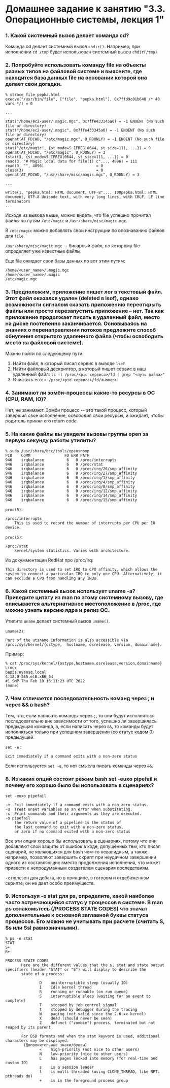 # Домашнее задание к занятию "3.3. Операционные системы, лекция 1"

### 1. Какой системный вызов делает команда cd?
Команда cd делает системный вызов `chdir()`. Например, при исполнении `cd /tmp` будет использован системный вызов `chdir(/tmp)`

### 2. Попробуйте использовать команду file на объекты разных типов на файловой системе и выясните, где находится база данных file на основании которой она делает свои догадки.

```
% strace file pepka.html
execve("/usr/bin/file", ["file", "pepka.html"], 0x7ffd9c01b648 /* 40 vars */) = 0

...

stat("/home/ec2-user/.magic.mgc", 0x7ffe433345a0) = -1 ENOENT (No such file or directory)
stat("/home/ec2-user/.magic", 0x7ffe433345a0) = -1 ENOENT (No such file or directory)
openat(AT_FDCWD, "/etc/magic.mgc", O_RDONLY) = -1 ENOENT (No such file or directory)
stat("/etc/magic", {st_mode=S_IFREG|0644, st_size=111, ...}) = 0
openat(AT_FDCWD, "/etc/magic", O_RDONLY) = 3
fstat(3, {st_mode=S_IFREG|0644, st_size=111, ...}) = 0
read(3, "# Magic local data for file(1) c"..., 4096) = 111
read(3, "", 4096)                       = 0
close(3)                                = 0
openat(AT_FDCWD, "/usr/share/misc/magic.mgc", O_RDONLY) = 3

...

write(1, "pepka.html: HTML document, UTF-8"..., 100pepka.html: HTML document, UTF-8 Unicode text, with very long lines, with CRLF, LF line terminators
...
```

Исходя из вывода выше, можно видеть, что file успешно прочитал файлы
по путям `/etc/magic` и `/usr/share/misc/magic.mgc`.

В `/etc/magic` можно добавлять свои инструкции по опознаванию файлов
для `file`.

`/usr/share/misc/magic.mgc` -- бинарный файл, по которому file
определяет уже известные файлы.

Eще file ожидает свои базы данных по вот этим путям:
```
/home/<user_name>/.magic.mgc
/home/<user_name>/.magic
/etc/magic.mgc
```

### 3. Предположим, приложение пишет лог в текстовый файл. Этот файл оказался удален (deleted в lsof), однако возможности сигналом сказать приложению переоткрыть файлы или просто перезапустить приложение – нет. Так как приложение продолжает писать в удаленный файл, место на диске постепенно заканчивается. Основываясь на знаниях о перенаправлении потоков предложите способ обнуления открытого удаленного файла (чтобы освободить место на файловой системе).

Можно пойти по следующему пути:
1. Найти файл, в который писал сервис в выводе `lsof`
2. Найти файловый дескриптор, в который пишет сервис в наш удаленный
файл: `ls -l /proc/<pid сервиса>/fd | grep "<путь файла>"`
3. Очистить его: `> /proc/<pid сервиса>/fd/<номер>`

### 4. Занимают ли зомби-процессы какие-то ресурсы в ОС (CPU, RAM, IO)?
Нет, не занимают. Зомби процесс -- это такой процесс, который завершил свое исполнение, освободил свои ресурсы, и ожидает, чтобы родитель принял его return code.

### 5. На какие файлы вы увидели вызовы группы open за первую секунду работы утилиты?
```
% sudo /usr/share/bcc/tools/opensnoop
PID    COMM               FD ERR PATH
946    irqbalance          6   0 /proc/interrupts
946    irqbalance          6   0 /proc/stat
946    irqbalance          6   0 /proc/irq/26/smp_affinity
946    irqbalance          6   0 /proc/irq/27/smp_affinity
946    irqbalance          6   0 /proc/irq/1/smp_affinity
946    irqbalance          6   0 /proc/irq/4/smp_affinity
946    irqbalance          6   0 /proc/irq/8/smp_affinity
946    irqbalance          6   0 /proc/irq/12/smp_affinity
946    irqbalance          6   0 /proc/irq/14/smp_affinity
946    irqbalance          6   0 /proc/irq/15/smp_affinity
```

`proc(5)`:
```
/proc/interrupts
    This is used to record the number of interrupts per CPU per IO device.
```

`proc(5)`:
```
/proc/stat
    kernel/system statistics. Varies with architecture.
```

Из докумментации RedHat про /proc/irq:

```
This directory is used to set IRQ to CPU affinity, which allows the system to connect a particular IRQ to only one CPU. Alternatively, it can exclude a CPU from handling any IRQs.
```

### 6. Какой системный вызов использует uname -a? Приведите цитату из man по этому системному вызову, где описывается альтернативное местоположение в /proc, где можно узнать версию ядра и релиз ОС.
Утилита `uname` делает системный вызов `uname()`.

`uname(2)`:
```
Part of the utsname information is also accessible via /proc/sys/kernel/{ostype,  hostname, osrelease, version, domainname}.
```

Пример:
```
% cat /proc/sys/kernel/{ostype,hostname,osrelease,version,domainname}
Linux
bepis.nyansq.local
4.18.0-365.el8.x86_64
#1 SMP Thu Feb 10 16:11:23 UTC 2022
(none)
```

### 7. Чем отличается последовательность команд через ; и через && в bash?
Тем, что, если написать команды через `;`, то они будут исполняться последовательно вне зависимости от того, успешно ли завершилась предыдущая команда, а, если написать через `&&`, то команды будут исполняться только при успешном завершении (cо статус кодом 0) предыдущей.

`set -e` :
```
Exit immediately if a command exits with a non-zero status
```
Если используется `set -e`, то нет смысла писать команды через `&&`.

### 8. Из каких опций состоит режим bash set -euxo pipefail и почему его хорошо было бы использовать в сценариях?

`set -euxo pipefail`
```
-e  Exit immediately if a command exits with a non-zero status.
-u  Treat unset variables as an error when substituting.
-x  Print commands and their arguments as they are executed.
-o pipefail
    the return value of a pipeline is the status of
    the last command to exit with a non-zero status,
    or zero if no command exited with a non-zero status
```
Все эти опции хорошо бы использовать в сценариях, потому что они
добавляют слои защиты от ошибок в коде, допущенных тем, кто писал
сценарий, не являющихся для bash чем-то невалидным, а также, например,
позволяют завершить скрипт при неудачном завершении одного из
составляющих вместо продолжения исполнения, что может привести к непродуманным создателем сценария последствиям.

`-x` полезен для дебага, но в принципе, в готовом и отдебаженном
скрипте, он не дает особо преимуществ.

### 9. Используя -o stat для ps, определите, какой наиболее часто встречающийся статус у процессов в системе. В man ps ознакомьтесь (/PROCESS STATE CODES) что значат дополнительные к основной заглавной буквы статуса процессов. Его можно не учитывать при расчете (считать S, Ss или Ssl равнозначными).

```
% ps -o stat
STAT
S+
R+
```

```
PROCESS STATE CODES
       Here are the different values that the s, stat and state output specifiers (header "STAT" or "S") will display to describe the
       state of a process:

               D    uninterruptible sleep (usually IO)
               I    Idle kernel thread
               R    running or runnable (on run queue)
               S    interruptible sleep (waiting for an event to complete)
               T    stopped by job control signal
               t    stopped by debugger during the tracing
               W    paging (not valid since the 2.6.xx kernel)
               X    dead (should never be seen)
               Z    defunct ("zombie") process, terminated but not reaped by its parent

       For BSD formats and when the stat keyword is used, additional characters may be displayed:
        (Дополнительные знаки/буквы)
               <    high-priority (not nice to other users)
               N    low-priority (nice to other users)
               L    has pages locked into memory (for real-time and custom IO)
               s    is a session leader
               l    is multi-threaded (using CLONE_THREAD, like NPTL pthreads do)
               +    is in the foreground process group
```
